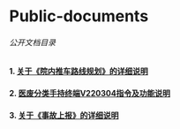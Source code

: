 # Public-documents

###### 公开文档目录

#### 1. [关于《院内推车路线规划》的详细说明](https://github.com/Heanden/Public-documents/blob/main/%E5%85%B3%E4%BA%8E%E3%80%8A%E9%99%A2%E5%86%85%E6%8E%A8%E8%BD%A6%E8%B7%AF%E7%BA%BF%E8%A7%84%E5%88%92%E3%80%8B%E7%9A%84%E8%AF%A6%E7%BB%86%E8%AF%B4%E6%98%8E.md)

#### 2. [医废分类手持终端V220304指令及功能说明](https://github.com/Heanden/Public-documents/blob/main/%E5%8C%BB%E5%BA%9F%E5%88%86%E7%B1%BB%E6%89%8B%E6%8C%81%E7%BB%88%E7%AB%AFV220304%E6%8C%87%E4%BB%A4%E5%8F%8A%E5%8A%9F%E8%83%BD%E8%AF%B4%E6%98%8E.md)

#### 3. [关于《事故上报》的详细说明]()
